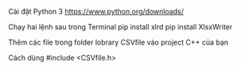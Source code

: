 Cài đặt Python 3
https://www.python.org/downloads/

Chạy hai lệnh sau trong Terminal
pip install xlrd
pip install XlsxWriter

Thêm các file trong folder lobrary CSVfile vào project C++ của bạn

Cách dùng
#include <CSVfile.h>